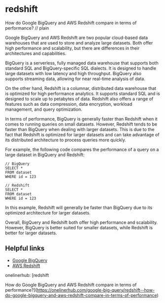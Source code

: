 # redshift

How do Google BigQuery and AWS Redshift compare in terms of performance?
// plain

Google BigQuery and AWS Redshift are two popular cloud-based data warehouses that are used to store and analyze large datasets. Both offer high performance and scalability, but there are differences in their architectures and capabilities.

BigQuery is a serverless, fully managed data warehouse that supports both standard SQL and BigQuery-specific SQL dialects. It is designed to handle large datasets with low latency and high throughput. BigQuery also supports streaming data, allowing for near real-time analysis of data.

On the other hand, Redshift is a columnar, distributed data warehouse that is optimized for high performance analytics. It supports standard SQL and is designed to scale up to petabytes of data. Redshift also offers a range of features such as data compression, data encryption, workload management, and query optimization.

In terms of performance, BigQuery is generally faster than Redshift when it comes to running queries on small datasets. However, Redshift tends to be faster than BigQuery when dealing with larger datasets. This is due to the fact that Redshift is optimized for larger datasets and can take advantage of its distributed architecture to process queries more quickly.

For example, the following code compares the performance of a query on a large dataset in BigQuery and Redshift:

```
// BigQuery
SELECT *
FROM dataset
WHERE id = 123

// Redshift
SELECT *
FROM dataset
WHERE id = 123
```

In this example, Redshift will generally be faster than BigQuery due to its optimized architecture for larger datasets.

Overall, BigQuery and Redshift both offer high performance and scalability. However, BigQuery is better suited for smaller datasets, while Redshift is better for larger datasets.

## Helpful links
- [Google BigQuery](https://cloud.google.com/bigquery)
- [AWS Redshift](https://aws.amazon.com/redshift/)

onelinerhub: [redshift

How do Google BigQuery and AWS Redshift compare in terms of performance?](https://onelinerhub.com/google-big-query/redshift--how-do-google-bigquery-and-aws-redshift-compare-in-terms-of-performance)